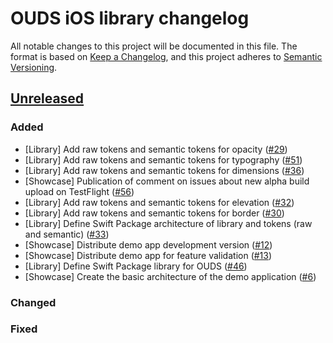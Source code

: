 # OUDS iOS library changelog

All notable changes to this project will be documented in this file.
The format is based on [Keep a Changelog](https://keepachangelog.com/en/1.0.0/),
and this project adheres to [Semantic Versioning](https://semver.org/spec/v2.0.0.html).

## [Unreleased](https://github.com/Orange-OpenSource/ouds-ios/tree/main)

### Added

- [Library] Add raw tokens and semantic tokens for opacity ([#29](https://github.com/Orange-OpenSource/ouds-ios/issues/29))
- [Library] Add raw tokens and semantic tokens for typography ([#51](https://github.com/Orange-OpenSource/ouds-ios/issues/51))
- [Library] Add raw tokens and semantic tokens for dimensions ([#36](https://github.com/Orange-OpenSource/ouds-ios/issues/36))
- [Showcase] Publication of comment on issues about new alpha build upload on TestFlight ([#56](https://github.com/Orange-OpenSource/ouds-ios/issues/56))
- [Library] Add raw tokens and semantic tokens for elevation ([#32](https://github.com/Orange-OpenSource/ouds-ios/issues/32))
- [Library] Add raw tokens and semantic tokens for border ([#30](https://github.com/Orange-OpenSource/ouds-ios/issues/30))
- [Library] Define Swift Package architecture of library and tokens (raw and semantic) ([#33](https://github.com/Orange-OpenSource/ouds-ios/issues/33))
- [Showcase] Distribute demo app development version ([#12](https://github.com/Orange-OpenSource/ouds-ios/issues/12)) 
- [Showcase] Distribute demo app for feature validation ([#13](https://github.com/Orange-OpenSource/ouds-ios/issues/13))
- [Library] Define Swift Package library for OUDS ([#46](https://github.com/Orange-OpenSource/ouds-ios/issues/46))
- [Showcase] Create the basic architecture of the demo application ([#6](https://github.com/Orange-OpenSource/ouds-ios/issues/6))

### Changed

### Fixed
